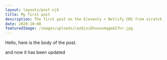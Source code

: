 ```yaml
---
layout: layouts/post.njk
title: My first post
description: The first post on the Eleventy + Netlify CMS from scratch blog
date: 2020-10-08
featuredImage: /images/uploads/caz6jxi6husun4qge627nr.jpg
---
```

Hello, here is the body of the post.



a﻿nd now it has been updated